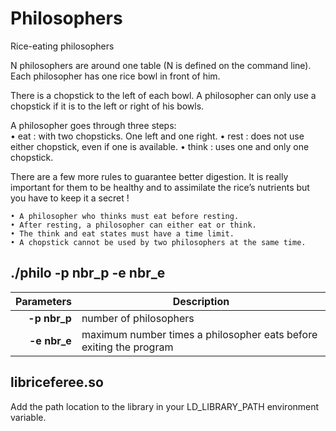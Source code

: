# Philosophers
Rice-eating philosophers

N philosophers are around one table (N is defined on the command line).
Each philosopher has one rice bowl in front of him.  

There is a chopstick to the left of each bowl.
A philosopher can only use a chopstick if it is to the left or right of his bowls.  

A philosopher goes through three steps:  
	• eat : with two chopsticks. One left and one right.
	• rest : does not use either chopstick, even if one is available.
	• think : uses one and only one chopstick.  

There are a few more rules to guarantee better digestion.
It is really important for them to be healthy and to assimilate the rice’s nutrients
but you have to keep it a secret !  

	• A philosopher who thinks must eat before resting.
	• After resting, a philosopher can either eat or think.
	• The think and eat states must have a time limit.
	• A chopstick cannot be used by two philosophers at the same time.

./philo -p nbr_p -e nbr_e
--------------------------


| Parameters    | Description                                                        |
| ------------: | -------------------------------------------------------------------|
| **-p nbr_p**  | number of philosophers                                             |
| **-e nbr_e**  | maximum number times a philosopher eats before exiting the program |


libriceferee.so
---------------

Add the path location to the library in your LD_LIBRARY_PATH environment variable.